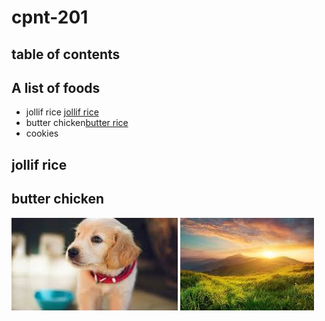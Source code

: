 # cpnt-201

 
 ## table of contents


 ## A list of foods
- jollif rice [jollif rice](#jollif-rice)
- butter chicken[butter rice](#butter-chicken)
- cookies

## jollif rice
## butter chicken

![I love dogs](Images/image1.jpg)
![nature beauty](Images/image2.jpg)



